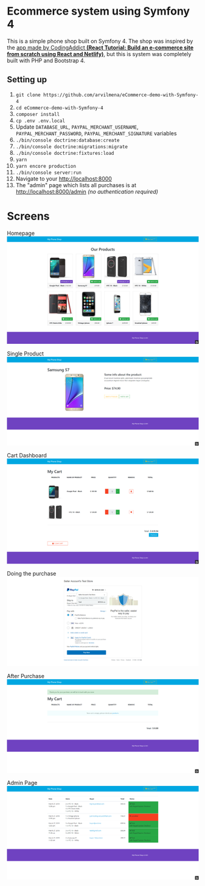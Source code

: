 # Ecommerce system using Symfony 4

This is a simple phone shop built on Symfony 4. The shop was inspired by the [app made by CodingAddict __(React Tutorial: Build an e-commerce site from scratch using React and Netlify)__](https://www.youtube.com/watch?v=wPQ1-33teR4), but this is system was completely built with PHP and Bootstrap 4.

## Setting up

1. ```git clone https://github.com/arvilmena/eCommerce-demo-with-Symfony-4```
2. ```cd eCommerce-demo-with-Symfony-4```
3. ```composer install```
4. ```cp .env .env.local```
5. Update `DATABASE_URL`, `PAYPAL_MERCHANT_USERNAME`, `PAYPAL_MERCHANT_PASSWORD`, `PAYPAL_MERCHANT_SIGNATURE` variables
6. ```./bin/console doctrine:database:create```
7. ```./bin/console doctrine:migrations:migrate```
8. ```./bin/console doctrine:fixtures:load```
9. ```yarn```
10. ```yarn encore production```
11. ```./bin/console server:run```
12. Navigate to your [http://localhost:8000](http://localhost:8000)
13. The "admin" page which lists all purchases is at [http://localhost:8000/admin](http://localhost:8000/admin) _(no authentication required)_

# Screens

Homepage
![Homepage](/docs/images/home.png)

Single Product
![Single Product](/docs/images/single-product.png)

Cart Dashboard
![Cart Dashboard](/docs/images/cart.png)

Doing the purchase
![Doing the purchase](/docs/images/cart-check-out.png)

After Purchase
![After Purchase](/docs/images/after-purchase.png)

Admin Page
![Admin Page](/docs/images/admin.png)
